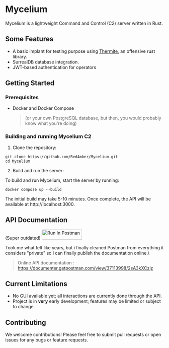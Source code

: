 # Mycelium

Mycelium is a lightweight Command and Control (C2) server written in Rust.

## Some Features

- A basic implant for testing purpose using [Thermite](https://github.com/Red4mber/Thermite), an offensive rust library.
- SurrealDB database integration.
- JWT-based authentication for operators

## Getting Started

### Prerequisites

- Docker and Docker Compose 
    > (or your own PostgreSQL database, but then, you would probably know what you're doing)

### Building and running Mycelium C2

1. Clone the repository:

```shell
git clone https://github.com/Red4mber/Mycelium.git
cd Mycelium
```
2. Build and run the server:

To build and run Mycelium, start the server by running:
```shell
docker compose up --build
```

The initial build may take 5-10 minutes. Once complete, the API will be available at http://localhost:3000.

## API Documentation

(Super outdated)
[<img src="https://run.pstmn.io/button.svg" alt="Run In Postman" style="width: 128px; height: 32px;">](https://god.gw.postman.com/run-collection/37113998-034e0471-7c27-49a1-bcbf-df7905ac0989?action=collection%2Ffork&source=rip_markdown&collection-url=entityId%3D37113998-034e0471-7c27-49a1-bcbf-df7905ac0989%26entityType%3Dcollection%26workspaceId%3D8786ad64-fd37-4dcc-a897-dc9fefa82077#?env%5BPublic%5D=W3sia2V5IjoicGFzc3dvcmQiLCJ2YWx1ZSI6IiIsImVuYWJsZWQiOnRydWUsInR5cGUiOiJzZWNyZXQifSx7ImtleSI6ImFjY2Vzc1Rva2VuIiwidmFsdWUiOiIiLCJlbmFibGVkIjp0cnVlLCJ0eXBlIjoiYW55In0seyJrZXkiOiJmaWxlbmFtZSIsInZhbHVlIjoiaW1hZ2UuanBnIiwiZW5hYmxlZCI6dHJ1ZX1d)

Took me what felt like years, but i finally cleaned Postman from everything it considers "private" so i can finally publish the documentation online.\
> Online API documentation : 
> https://documenter.getpostman.com/view/37113998/2sA3kXCzjz


## Current Limitations

- No GUI available yet; all interactions are currently done through the API.
- Project is in __very__ early development; features may be limited or subject to change.

## Contributing

We welcome contributions! Please feel free to submit pull requests or open issues for any bugs or feature requests.

